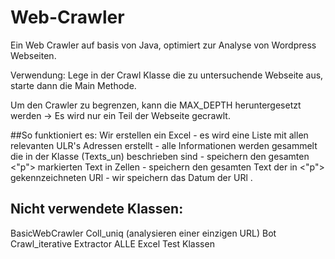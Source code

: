 # Web-Crawler
Ein Web Crawler auf basis von Java, optimiert zur Analyse von Wordpress Webseiten.

Verwendung:
Lege in der Crawl Klasse die zu untersuchende Webseite aus, starte dann die Main Methode.

Um den Crawler zu begrenzen, kann die MAX_DEPTH heruntergesetzt werden
-> Es wird nur ein Teil der Webseite gecrawlt.

##So funktioniert es:
Wir erstellen ein Excel - es wird eine Liste mit allen relevanten ULR's Adressen erstellt - alle Informationen werden gesammelt die in der Klasse (Texts_un) beschrieben sind - speichern den gesamten <"p"> markierten Text in Zellen - speichern den gesamten Text der in <"p"> gekennzeichneten URl - wir speichern das Datum der URl .

## Nicht verwendete Klassen:
BasicWebCrawler
Coll_uniq (analysieren einer einzigen URL)
Bot
Crawl_iterative
Extractor
ALLE Excel Test Klassen
